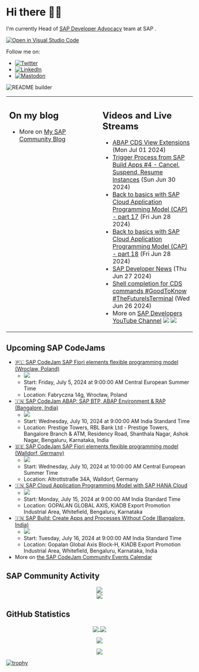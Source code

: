 
# Hi there 👋🏼

I'm currently Head of [SAP Developer Advocacy](https://developers.sap.com/developer-advocates.html) team at SAP .

[![Open in Visual Studio Code](https://img.shields.io/badge/Made%20for-VSCode-1f425f.svg)](https://github.dev/jung-thomas/jung-thomas)

Follow me on:
- <a href="https://twitter.com/thomas_jung"><img alt="Twitter" src="https://img.shields.io/badge/thomas_jung-%231DA1F2.svg?style=for-the-badge&logo=Twitter&logoColor=white"/></a>
- <a href="https://www.linkedin.com/in/thomasjungsap/"><img alt="LinkedIn" src="https://img.shields.io/badge/linkedin-%230077B5.svg?style=for-the-badge&logo=linkedin&logoColor=white"/></a>
- <a rel="me" href="https://mastodon.cloud/@thomas_jung"><img alt="Mastodon" src="https://img.shields.io/mastodon/follow/109262551990174478?domain=https%3A%2F%2Fmastodon.cloud%2F&style=social"/></a>

![README builder](https://github.com/jung-thomas/jung-thomas/workflows/README%20builder/badge.svg)

<table><tr><td valign="top" width="50%">
 
## On my blog
- More on [My SAP Community Blog](https://community.sap.com/t5/user/viewprofilepage/user-id/139)
</td>
  
<td valign="top" width="50%">
  
## Videos and Live Streams
- [ABAP CDS View Extensions](https://www.youtube.com/watch?v=IPEotH-6ekI) (Mon Jul 01 2024)
- [Trigger Process from SAP Build Apps #4 - Cancel, Suspend, Resume Instances](https://www.youtube.com/watch?v=JiVcTN0JIBU) (Sun Jun 30 2024)
- [Back to basics with SAP Cloud Application Programming Model (CAP) - part 17](https://www.youtube.com/watch?v=-DorU9SLJSA) (Fri Jun 28 2024)
- [Back to basics with SAP Cloud Application Programming Model (CAP) - part 18](https://www.youtube.com/watch?v=0hindK_fQ8c) (Fri Jun 28 2024)
- [SAP Developer News](https://www.youtube.com/watch?v=M2apymZS-Ks) (Thu Jun 27 2024)
- [Shell completion for CDS commands #GoodToKnow #TheFutureIsTerminal](https://www.youtube.com/watch?v=NiAe03yxK4k) (Wed Jun 26 2024)
- More on [SAP Developers YouTube Channel](https://www.youtube.com/channel/UCNfmelKDrvRmjYwSi9yvrMg) ![](https://img.shields.io/youtube/channel/views/UCNfmelKDrvRmjYwSi9yvrMg) ![](https://img.shields.io/youtube/channel/subscribers/UCNfmelKDrvRmjYwSi9yvrMg)
</td></tr></table>

## Upcoming SAP CodeJams
- [🇵🇱 SAP CodeJam SAP Fiori elements flexible programming model (Wroclaw, Poland)](https://community.sap.com/t5/sap-codejam/sap-codejam-sap-fiori-elements-flexible-programming-model-wroclaw-poland/ev-p/13729912)
  - <img src="https://community.sap.com/t5/image/serverpage/image-id/123239iCBB0E8C23CB07EC7/image-size/thumb?v=v2&px=150" />
  - Start: Friday, July 5, 2024 at 9:00:00 AM Central European Summer Time
  - Location: Fabryczna 14g, Wrocław, Poland
- [🇮🇳 SAP CodeJam ABAP: SAP BTP, ABAP Environment & RAP (Bangalore, India)](https://community.sap.com/t5/sap-codejam/sap-codejam-abap-sap-btp-abap-environment-amp-rap-bangalore-india/ev-p/13740946)
  - <img src="https://community.sap.com/t5/image/serverpage/image-id/128010i8C74BDD0D5F6322B/image-size/thumb?v=v2&px=150" />
  - Start: Wednesday, July 10, 2024 at 9:00:00 AM India Standard Time
  - Location: Prestige Towers, RBL Bank Ltd - Prestige Towers, Bangalore Branch & ATM, Residency Road, Shanthala Nagar, Ashok Nagar, Bengaluru, Karnataka, India
- [🇩🇪 SAP CodeJam SAP Fiori elements flexible programming model (Walldorf, Germany)](https://community.sap.com/t5/sap-codejam/sap-codejam-sap-fiori-elements-flexible-programming-model-walldorf-germany/ev-p/13673063)
  - <img src="https://community.sap.com/t5/image/serverpage/image-id/97500i1FB80F997AFCE28B/image-size/thumb?v=v2&px=150" />
  - Start: Wednesday, July 10, 2024 at 10:00:00 AM Central European Summer Time
  - Location: Altrottstraße 34A, Walldorf, Germany
- [🇮🇳 SAP Cloud Application Programming Model with SAP HANA Cloud](https://community.sap.com/t5/sap-codejam/sap-cloud-application-programming-model-with-sap-hana-cloud/ev-p/13747250)
  - <img src="https://community.sap.com/t5/image/serverpage/image-id/130617iCED4EC413504F762/image-size/thumb?v=v2&px=150" />
  - Start: Monday, July 15, 2024 at 9:00:00 AM India Standard Time
  - Location: GOPALAN GLOBAL AXIS, KIADB Export Promotion Industrial Area, Whitefield, Bengaluru, Karnataka
- [🇮🇳 SAP Build: Create Apps and Processes Without Code (Bangalore, India)](https://community.sap.com/t5/sap-codejam/sap-build-create-apps-and-processes-without-code-bangalore-india/ev-p/13744154)
  - <img src="https://community.sap.com/t5/image/serverpage/image-id/129368i12B404159E0270D6/image-size/thumb?v=v2&px=150" />
  - Start: Tuesday, July 16, 2024 at 9:00:00 AM India Standard Time
  - Location: Gopalan Global Axis Block-H, KIADB Export Promotion Industrial Area, Whitefield, Bengaluru, Karnataka, India
- More on [the SAP CodeJam Community Events Calendar](https://groups.community.sap.com/t5/sap-codejam/eb-p/codejam-events)

## SAP Community Activity
<p align = "center">
<a href="https://community.sap.com/t5/user/viewprofilepage/user-id/139">
  <img align="center" src="https://devrel-tools-prod-scn-badges-srv.cfapps.eu10.hana.ondemand.com/activity/139" />
</a>
</br>
<a href="https://community.sap.com/t5/user/viewprofilepage/user-id/139">
  <img align="center" src="https://devrel-tools-prod-scn-badges-srv.cfapps.eu10.hana.ondemand.com/showcaseBadges/139/1570/674/384/900/390" />
</a>
</p>

## GitHub Statistics
<p align = "center">
<a href="https://github.com/anuraghazra/github-readme-stats">
  <img align="center" src="https://github-readme-stats.vercel.app/api?username=jung-thomas&count_private=true&show_icons=true&theme=dark&line_height=27" />
</a>
<a href="https://github.com/anuraghazra/github-readme-stats">
  <img align="center" src="https://github-readme-stats.vercel.app/api/top-langs/?username=jung-thomas&show_icons=true&theme=dark" />
</a>
</p>

<p align = "center">
 <img  src="https://github-readme-streak-stats.herokuapp.com/?user=jung-thomas&show_icons=true&locale=en&layout=compact&theme=dark&line_height=0" />
</p> 

<p align = "center">
 <img src="https://activity-graph.herokuapp.com/graph?username=jung-thomas&theme=redical">
</p> 

[![trophy](https://github-profile-trophy.vercel.app/?username=jung-thomas&theme=onedark)](https://github.com/ryo-ma/github-profile-trophy)



